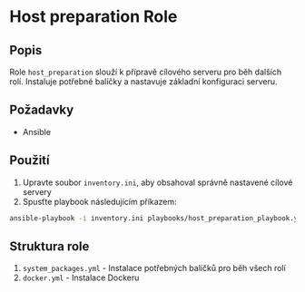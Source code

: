 # Host preparation Role

## Popis
Role `host_preparation` slouží k přípravě cílového serveru pro běh dalších rolí. Instaluje potřebné balíčky a nastavuje základní konfiguraci serveru.

## Požadavky
- Ansible

## Použití
1. Upravte soubor `inventory.ini`, aby obsahoval správně nastavené cílové servery
2. Spusťte playbook následujícím příkazem:

```bash
ansible-playbook -i inventory.ini playbooks/host_preparation_playbook.yml
```

## Struktura role
1. `system_packages.yml` - Instalace potřebných balíčků pro běh všech rolí
2. `docker.yml` - Instalace Dockeru